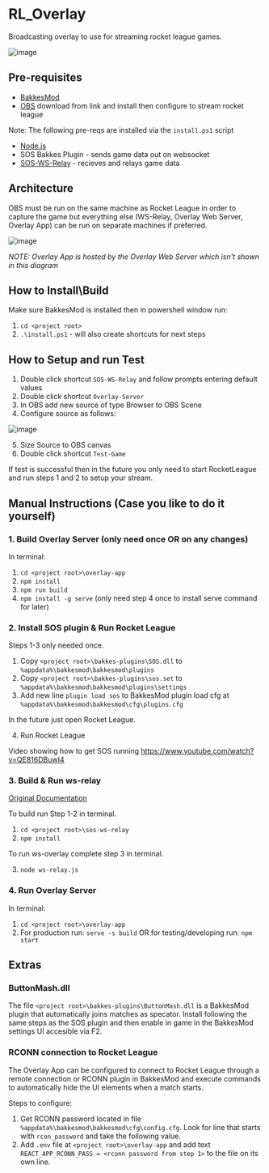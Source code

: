 # RL_Overlay
 Broadcasting overlay to use for streaming rocket league games.

![image](https://user-images.githubusercontent.com/118381/221255286-2634bf16-71b2-445c-9756-69698ab924ab.png)

## Pre-requisites
- [BakkesMod](https://bakkesmod.com/)
- [OBS](https://obsproject.com/download)
download from link and install then configure to stream rocket league

Note: The following pre-reqs are installed via the `install.ps1` script
- [Node.js](https://nodejs.org/en/) 
- SOS Bakkes Plugin - sends game data out on websocket
- [SOS-WS-Relay](https://github.com/tynidev/RL_Overlay/blob/main/sos-ws-relay/README.md) - recieves and relays game data


## Architecture
OBS must be run on the same machine as Rocket League in order to capture the game but everything else (WS-Relay, Overlay Web Server, Overlay App) can be run on separate machines if preferred.

![image](https://user-images.githubusercontent.com/118381/221242728-42a86089-7e9a-43d0-945e-c946259baac5.png)

*NOTE: Overlay App is hosted by the Overlay Web Server which isn't shown in this diagram*

## How to Install\Build

Make sure BakkesMod is installed then in powershell window run:
1. `cd <project root>`
2. `.\install.ps1` - will also create shortcuts for next steps

## How to Setup and run Test

1. Double click shortcut `SOS-WS-Relay` and follow prompts entering default values
2. Double click shortcut `Overlay-Server`
3. In OBS add new source of type Browser to OBS Scene
4. Configure source as follows:

![image](https://user-images.githubusercontent.com/118381/220740126-cbef0e81-4d6f-45be-90e4-c4cd0cf7b544.png)

5. Size Source to OBS canvas
6. Double click shortcut `Test-Game`

If test is successful then in the future you only need to start RocketLeague and run steps 1 and 2 to setup your stream.

## Manual Instructions (Case you like to do it yourself)
### 1. Build Overlay Server (only need once OR on any changes)
In terminal:
1. `cd <project root>\overlay-app`
2. `npm install`
3. `npm run build`
4. `npm install -g serve` (only need step 4 once to install serve command for later)

### 2. Install SOS plugin & Run Rocket League
Steps 1-3 only needed once.
1. Copy `<project root>\bakkes-plugins\SOS.dll` to `%appdata%\bakkesmod\bakkesmod\plugins`
2. Copy `<project root>\bakkes-plugins\sos.set` to `%appdata%\bakkesmod\bakkesmod\plugins\settings`
3. Add new line `plugin load sos` to BakkesMod plugin load cfg at `%appdata%\bakkesmod\bakkesmod\cfg\plugins.cfg`

In the future just open Rocket League.

4. Run Rocket League

Video showing how to get SOS running 
https://www.youtube.com/watch?v=QE816DBuwI4

### 3. Build & Run ws-relay
[Original Documentation](https://github.com/tynidev/RL_Overlay/blob/main/sos-ws-relay/README.md)

To build run Step 1-2 in terminal.
1. `cd <project root>\sos-ws-relay`
2. `npm install`

To run ws-overlay complete step 3 in terminal.

3. `node ws-relay.js`

### 4. Run Overlay Server
In terminal:
1. `cd <project root>\overlay-app`
2. For production run: `serve -s build` OR for testing/developing run: `npm start`

## Extras
### ButtonMash.dll
The file `<project root>\bakkes-plugins\ButtonMash.dll` is a BakkesMod plugin that automatically joins matches as specator.  Install following the same steps as the SOS plugin and then enable in game in the BakkesMod settings UI accesible via F2.

### RCONN connection to Rocket League
The Overlay App can be configured to connect to Rocket League through a remote connection or RCONN plugin in BakkesMod and execute commands to automatically hide the UI elements when a match starts.

Steps to configure:
1. Get RCONN password located in file `%appdata%\bakkesmod\bakkesmod\cfg\config.cfg`. Look for line that starts with `rcon_password` and take the following value.
2. Add `.env` file at `<project root>\overlay-app` and add text `REACT_APP_RCONN_PASS = <rconn password from step 1>`  to the file on its own line.
